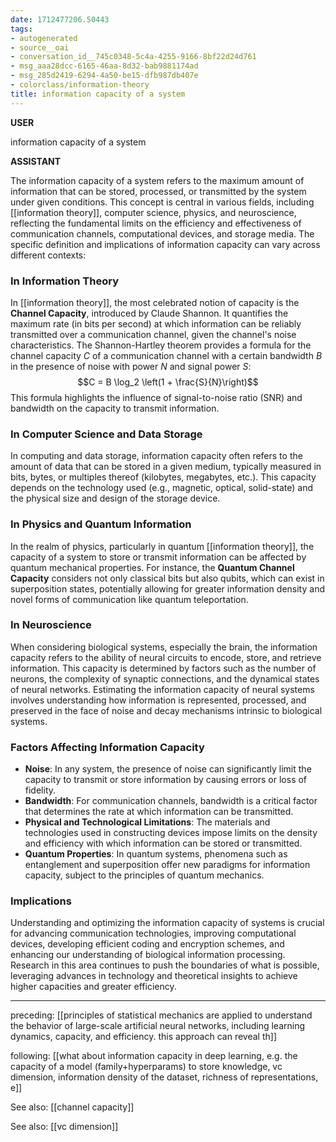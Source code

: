 ```yaml
---
date: 1712477206.50443
tags:
- autogenerated
- source__oai
- conversation_id__745c0348-5c4a-4255-9166-8bf22d24d761
- msg_aaa28dcc-6165-46aa-8d32-bab9881174ad
- msg_285d2419-6294-4a50-be15-dfb987db407e
- colorclass/information-theory
title: information capacity of a system
---
```


**USER**

information capacity of a system


**ASSISTANT**

The information capacity of a system refers to the maximum amount of information that can be stored, processed, or transmitted by the system under given conditions. This concept is central in various fields, including [[information theory]], computer science, physics, and neuroscience, reflecting the fundamental limits on the efficiency and effectiveness of communication channels, computational devices, and storage media. The specific definition and implications of information capacity can vary across different contexts:

### In Information Theory
In [[information theory]], the most celebrated notion of capacity is the **Channel Capacity**, introduced by Claude Shannon. It quantifies the maximum rate (in bits per second) at which information can be reliably transmitted over a communication channel, given the channel's noise characteristics. The Shannon-Hartley theorem provides a formula for the channel capacity $C$ of a communication channel with a certain bandwidth $B$ in the presence of noise with power $N$ and signal power $S$:
$$C = B \log_2 \left(1 + \frac{S}{N}\right)$$
This formula highlights the influence of signal-to-noise ratio (SNR) and bandwidth on the capacity to transmit information.

### In Computer Science and Data Storage
In computing and data storage, information capacity often refers to the amount of data that can be stored in a given medium, typically measured in bits, bytes, or multiples thereof (kilobytes, megabytes, etc.). This capacity depends on the technology used (e.g., magnetic, optical, solid-state) and the physical size and design of the storage device.

### In Physics and Quantum Information
In the realm of physics, particularly in quantum [[information theory]], the capacity of a system to store or transmit information can be affected by quantum mechanical properties. For instance, the **Quantum Channel Capacity** considers not only classical bits but also qubits, which can exist in superposition states, potentially allowing for greater information density and novel forms of communication like quantum teleportation.

### In Neuroscience
When considering biological systems, especially the brain, the information capacity refers to the ability of neural circuits to encode, store, and retrieve information. This capacity is determined by factors such as the number of neurons, the complexity of synaptic connections, and the dynamical states of neural networks. Estimating the information capacity of neural systems involves understanding how information is represented, processed, and preserved in the face of noise and decay mechanisms intrinsic to biological systems.

### Factors Affecting Information Capacity

- **Noise**: In any system, the presence of noise can significantly limit the capacity to transmit or store information by causing errors or loss of fidelity.
- **Bandwidth**: For communication channels, bandwidth is a critical factor that determines the rate at which information can be transmitted.
- **Physical and Technological Limitations**: The materials and technologies used in constructing devices impose limits on the density and efficiency with which information can be stored or transmitted.
- **Quantum Properties**: In quantum systems, phenomena such as entanglement and superposition offer new paradigms for information capacity, subject to the principles of quantum mechanics.

### Implications
Understanding and optimizing the information capacity of systems is crucial for advancing communication technologies, improving computational devices, developing efficient coding and encryption schemes, and enhancing our understanding of biological information processing. Research in this area continues to push the boundaries of what is possible, leveraging advances in technology and theoretical insights to achieve higher capacities and greater efficiency.


---

preceding: [[principles of statistical mechanics are applied to understand the behavior of large-scale artificial neural networks, including learning dynamics, capacity, and efficiency. this approach can reveal th]]  


following: [[what about information capacity in deep learning, e.g. the capacity of a model (family+hyperparams) to store knowledge, vc dimension, information density of the dataset, richness of representations, e]]

See also: [[channel capacity]]


See also: [[vc dimension]]